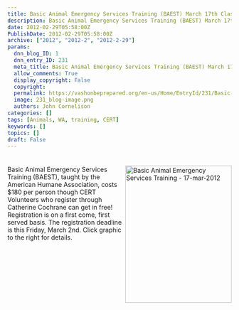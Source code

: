 ```yaml
---
title: Basic Animal Emergency Services Training (BAEST) March 17th Class Deadline is this Friday
description: Basic Animal Emergency Services Training (BAEST) March 17th Class Deadline is this Friday
date: 2012-02-29T05:58:00Z
PublishDate: 2012-02-29T05:58:00Z
archive: ["2012", "2012-2", "2012-2-29"]
params:
  dnn_blog_ID: 1
  dnn_entry_ID: 231
  meta_title: Basic Animal Emergency Services Training (BAEST) March 17th Class Deadline is this Friday
  allow_comments: True
  display_copyright: False
  copyright:
  permalink: https://vashonbeprepared.org/en-us/Home/EntryId/231/Basic-Animal-Emergency-Services-Training-BAEST-March-17th-Class-Deadline-is-this-Friday
  image: 231_blog-image.png
  authors: John Cornelison
categories: []
tags: [Animals, WA, training, CERT]
keywords: []
topics: []
draft: False
---
```


<div class="wlWriterHeaderFooter" style="padding-bottom: 4px; margin: 0px; padding-left: 0px; padding-right: 0px; float: none; padding-top: 4px;"> </div>
<p><a href="./images/231/Windows-Live-Writer-abad9e2291ad_133ED-Basic_Animal_Emergency_Services_Training_-_17-mar-2012_2.jpg"><img width="239" height="309" title="Basic Animal Emergency Services Training - 17-mar-2012" align="right" style="background-image: none;   padding-left: 0px; padding-right: 0px; display: inline; float: right;   padding-top: 0px;border: 0px;" alt="Basic Animal Emergency Services Training - 17-mar-2012" src="./images/231/Windows-Live-Writer-abad9e2291ad_133ED-Basic_Animal_Emergency_Services_Training_-_17-mar-2012_thumb.jpg" /></a>Basic Animal Emergency Services Training (BAEST), taught by the American Humane Association, costs $180 per person though CERT Volunteers who register through Catherine Cochrane can get in free! Registration is on a first come, first served basis. The registration deadline is this Friday, March 2nd. Click graphic to the right for details.</p>
